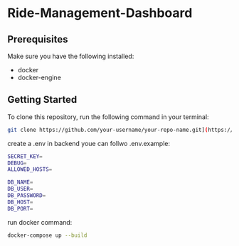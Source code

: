 # Ride-Management-Dashboard


## Prerequisites

Make sure you have the following installed:

- docker
- docker-engine

## Getting Started

To clone this repository, run the following command in your terminal:
```bash
git clone https://github.com/your-username/your-repo-name.git](https://github.com/Hasib105/Ride-Management-Dashboard.git
```

create a .env in backend youe can follwo .env.example:
```bash
SECRET_KEY=
DEBUG=
ALLOWED_HOSTS=

DB_NAME=
DB_USER=
DB_PASSWORD=
DB_HOST=
DB_PORT=
```

run docker command:
```bash
docker-compose up --build
```

